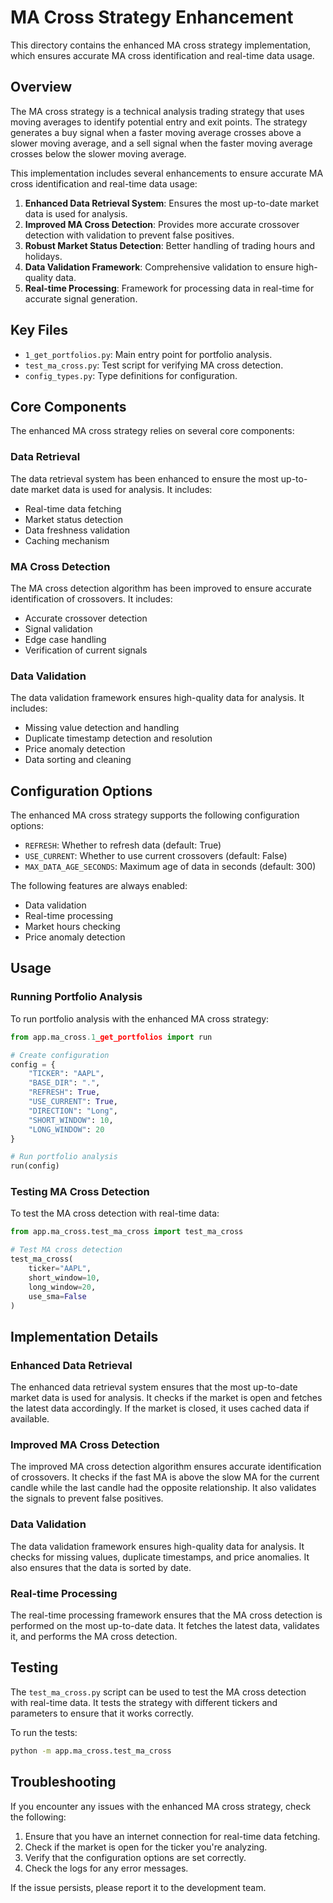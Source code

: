 # MA Cross Strategy Enhancement

This directory contains the enhanced MA cross strategy implementation, which ensures accurate MA cross identification and real-time data usage.

## Overview

The MA cross strategy is a technical analysis trading strategy that uses moving averages to identify potential entry and exit points. The strategy generates a buy signal when a faster moving average crosses above a slower moving average, and a sell signal when the faster moving average crosses below the slower moving average.

This implementation includes several enhancements to ensure accurate MA cross identification and real-time data usage:

1. **Enhanced Data Retrieval System**: Ensures the most up-to-date market data is used for analysis.
2. **Improved MA Cross Detection**: Provides more accurate crossover detection with validation to prevent false positives.
3. **Robust Market Status Detection**: Better handling of trading hours and holidays.
4. **Data Validation Framework**: Comprehensive validation to ensure high-quality data.
5. **Real-time Processing**: Framework for processing data in real-time for accurate signal generation.

## Key Files

- `1_get_portfolios.py`: Main entry point for portfolio analysis.
- `test_ma_cross.py`: Test script for verifying MA cross detection.
- `config_types.py`: Type definitions for configuration.

## Core Components

The enhanced MA cross strategy relies on several core components:

### Data Retrieval

The data retrieval system has been enhanced to ensure the most up-to-date market data is used for analysis. It includes:

- Real-time data fetching
- Market status detection
- Data freshness validation
- Caching mechanism

### MA Cross Detection

The MA cross detection algorithm has been improved to ensure accurate identification of crossovers. It includes:

- Accurate crossover detection
- Signal validation
- Edge case handling
- Verification of current signals

### Data Validation

The data validation framework ensures high-quality data for analysis. It includes:

- Missing value detection and handling
- Duplicate timestamp detection and resolution
- Price anomaly detection
- Data sorting and cleaning

## Configuration Options

The enhanced MA cross strategy supports the following configuration options:

- `REFRESH`: Whether to refresh data (default: True)
- `USE_CURRENT`: Whether to use current crossovers (default: False)
- `MAX_DATA_AGE_SECONDS`: Maximum age of data in seconds (default: 300)

The following features are always enabled:

- Data validation
- Real-time processing
- Market hours checking
- Price anomaly detection

## Usage

### Running Portfolio Analysis

To run portfolio analysis with the enhanced MA cross strategy:

```python
from app.ma_cross.1_get_portfolios import run

# Create configuration
config = {
    "TICKER": "AAPL",
    "BASE_DIR": ".",
    "REFRESH": True,
    "USE_CURRENT": True,
    "DIRECTION": "Long",
    "SHORT_WINDOW": 10,
    "LONG_WINDOW": 20
}

# Run portfolio analysis
run(config)
```

### Testing MA Cross Detection

To test the MA cross detection with real-time data:

```python
from app.ma_cross.test_ma_cross import test_ma_cross

# Test MA cross detection
test_ma_cross(
    ticker="AAPL",
    short_window=10,
    long_window=20,
    use_sma=False
)
```

## Implementation Details

### Enhanced Data Retrieval

The enhanced data retrieval system ensures that the most up-to-date market data is used for analysis. It checks if the market is open and fetches the latest data accordingly. If the market is closed, it uses cached data if available.

### Improved MA Cross Detection

The improved MA cross detection algorithm ensures accurate identification of crossovers. It checks if the fast MA is above the slow MA for the current candle while the last candle had the opposite relationship. It also validates the signals to prevent false positives.

### Data Validation

The data validation framework ensures high-quality data for analysis. It checks for missing values, duplicate timestamps, and price anomalies. It also ensures that the data is sorted by date.

### Real-time Processing

The real-time processing framework ensures that the MA cross detection is performed on the most up-to-date data. It fetches the latest data, validates it, and performs the MA cross detection.

## Testing

The `test_ma_cross.py` script can be used to test the MA cross detection with real-time data. It tests the strategy with different tickers and parameters to ensure that it works correctly.

To run the tests:

```bash
python -m app.ma_cross.test_ma_cross
```

## Troubleshooting

If you encounter any issues with the enhanced MA cross strategy, check the following:

1. Ensure that you have an internet connection for real-time data fetching.
2. Check if the market is open for the ticker you're analyzing.
3. Verify that the configuration options are set correctly.
4. Check the logs for any error messages.

If the issue persists, please report it to the development team.